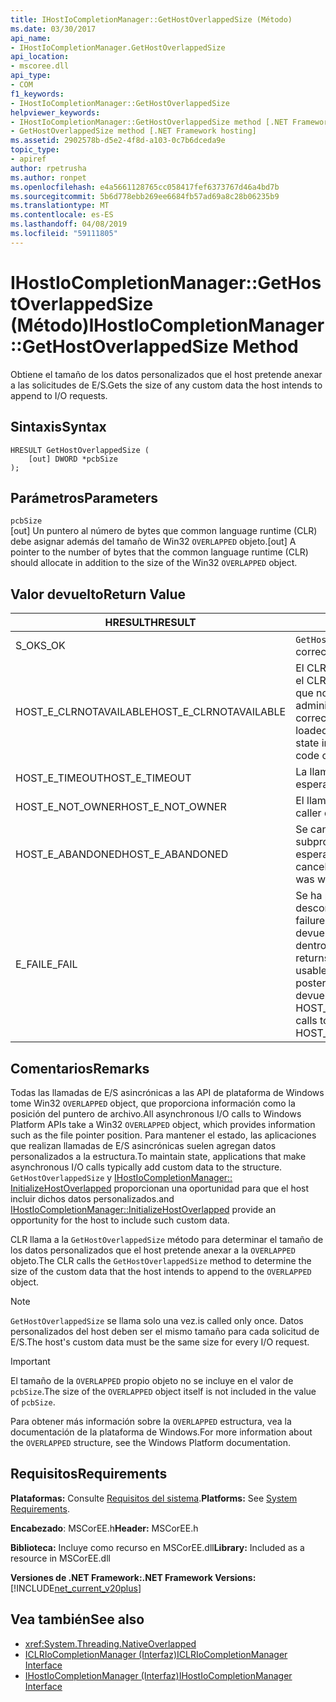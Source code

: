 ```yaml
---
title: IHostIoCompletionManager::GetHostOverlappedSize (Método)
ms.date: 03/30/2017
api_name:
- IHostIoCompletionManager.GetHostOverlappedSize
api_location:
- mscoree.dll
api_type:
- COM
f1_keywords:
- IHostIoCompletionManager::GetHostOverlappedSize
helpviewer_keywords:
- IHostIoCompletionManager::GetHostOverlappedSize method [.NET Framework hosting]
- GetHostOverlappedSize method [.NET Framework hosting]
ms.assetid: 2902578b-d5e2-4f8d-a103-0c7b6dceda9e
topic_type:
- apiref
author: rpetrusha
ms.author: ronpet
ms.openlocfilehash: e4a5661128765cc058417fef6373767d46a4bd7b
ms.sourcegitcommit: 5b6d778ebb269ee6684fb57ad69a8c28b06235b9
ms.translationtype: MT
ms.contentlocale: es-ES
ms.lasthandoff: 04/08/2019
ms.locfileid: "59111805"
---
```

# <a name="ihostiocompletionmanagergethostoverlappedsize-method"></a><span data-ttu-id="9ab61-102">IHostIoCompletionManager::GetHostOverlappedSize (Método)</span><span class="sxs-lookup"><span data-stu-id="9ab61-102">IHostIoCompletionManager::GetHostOverlappedSize Method</span></span>
<span data-ttu-id="9ab61-103">Obtiene el tamaño de los datos personalizados que el host pretende anexar a las solicitudes de E/S.</span><span class="sxs-lookup"><span data-stu-id="9ab61-103">Gets the size of any custom data the host intends to append to I/O requests.</span></span>  
  
## <a name="syntax"></a><span data-ttu-id="9ab61-104">Sintaxis</span><span class="sxs-lookup"><span data-stu-id="9ab61-104">Syntax</span></span>  
  
```  
HRESULT GetHostOverlappedSize (  
    [out] DWORD *pcbSize  
);  
```  
  
## <a name="parameters"></a><span data-ttu-id="9ab61-105">Parámetros</span><span class="sxs-lookup"><span data-stu-id="9ab61-105">Parameters</span></span>  
 `pcbSize`  
 <span data-ttu-id="9ab61-106">[out] Un puntero al número de bytes que common language runtime (CLR) debe asignar además del tamaño de Win32 `OVERLAPPED` objeto.</span><span class="sxs-lookup"><span data-stu-id="9ab61-106">[out] A pointer to the number of bytes that the common language runtime (CLR) should allocate in addition to the size of the Win32 `OVERLAPPED` object.</span></span>  
  
## <a name="return-value"></a><span data-ttu-id="9ab61-107">Valor devuelto</span><span class="sxs-lookup"><span data-stu-id="9ab61-107">Return Value</span></span>  
  
|<span data-ttu-id="9ab61-108">HRESULT</span><span class="sxs-lookup"><span data-stu-id="9ab61-108">HRESULT</span></span>|<span data-ttu-id="9ab61-109">Descripción</span><span class="sxs-lookup"><span data-stu-id="9ab61-109">Description</span></span>|  
|-------------|-----------------|  
|<span data-ttu-id="9ab61-110">S_OK</span><span class="sxs-lookup"><span data-stu-id="9ab61-110">S_OK</span></span>|`GetHostOverlappedSize` <span data-ttu-id="9ab61-111">se devolvió correctamente.</span><span class="sxs-lookup"><span data-stu-id="9ab61-111">returned successfully.</span></span>|  
|<span data-ttu-id="9ab61-112">HOST_E_CLRNOTAVAILABLE</span><span class="sxs-lookup"><span data-stu-id="9ab61-112">HOST_E_CLRNOTAVAILABLE</span></span>|<span data-ttu-id="9ab61-113">El CLR no se ha cargado en un proceso o el CLR se encuentra en un estado en el que no se puede ejecutar código administrado o procesar la llamada correctamente.</span><span class="sxs-lookup"><span data-stu-id="9ab61-113">The CLR has not been loaded into a process, or the CLR is in a state in which it cannot run managed code or process the call successfully.</span></span>|  
|<span data-ttu-id="9ab61-114">HOST_E_TIMEOUT</span><span class="sxs-lookup"><span data-stu-id="9ab61-114">HOST_E_TIMEOUT</span></span>|<span data-ttu-id="9ab61-115">La llamada ha agotado el tiempo de espera.</span><span class="sxs-lookup"><span data-stu-id="9ab61-115">The call timed out.</span></span>|  
|<span data-ttu-id="9ab61-116">HOST_E_NOT_OWNER</span><span class="sxs-lookup"><span data-stu-id="9ab61-116">HOST_E_NOT_OWNER</span></span>|<span data-ttu-id="9ab61-117">El llamador no posee el bloqueo.</span><span class="sxs-lookup"><span data-stu-id="9ab61-117">The caller does not own the lock.</span></span>|  
|<span data-ttu-id="9ab61-118">HOST_E_ABANDONED</span><span class="sxs-lookup"><span data-stu-id="9ab61-118">HOST_E_ABANDONED</span></span>|<span data-ttu-id="9ab61-119">Se canceló un evento mientras un subproceso bloqueado o fibra estaba esperando en ella.</span><span class="sxs-lookup"><span data-stu-id="9ab61-119">An event was canceled while a blocked thread or fiber was waiting on it.</span></span>|  
|<span data-ttu-id="9ab61-120">E_FAIL</span><span class="sxs-lookup"><span data-stu-id="9ab61-120">E_FAIL</span></span>|<span data-ttu-id="9ab61-121">Se ha producido un error irrecuperable desconocido.</span><span class="sxs-lookup"><span data-stu-id="9ab61-121">An unknown catastrophic failure occurred.</span></span> <span data-ttu-id="9ab61-122">Cuando un método devuelve E_FAIL, CLR ya no es utilizable dentro del proceso.</span><span class="sxs-lookup"><span data-stu-id="9ab61-122">When a method returns E_FAIL, the CLR is no longer usable within the process.</span></span> <span data-ttu-id="9ab61-123">Las llamadas posteriores a métodos de hospedaje devuelven HOST_E_CLRNOTAVAILABLE.</span><span class="sxs-lookup"><span data-stu-id="9ab61-123">Subsequent calls to hosting methods return HOST_E_CLRNOTAVAILABLE.</span></span>|  
  
## <a name="remarks"></a><span data-ttu-id="9ab61-124">Comentarios</span><span class="sxs-lookup"><span data-stu-id="9ab61-124">Remarks</span></span>  
 <span data-ttu-id="9ab61-125">Todas las llamadas de E/S asincrónicas a las API de plataforma de Windows tome Win32 `OVERLAPPED` object, que proporciona información como la posición del puntero de archivo.</span><span class="sxs-lookup"><span data-stu-id="9ab61-125">All asynchronous I/O calls to Windows Platform APIs take a Win32 `OVERLAPPED` object, which provides information such as the file pointer position.</span></span> <span data-ttu-id="9ab61-126">Para mantener el estado, las aplicaciones que realizan llamadas de E/S asincrónicas suelen agregan datos personalizados a la estructura.</span><span class="sxs-lookup"><span data-stu-id="9ab61-126">To maintain state, applications that make asynchronous I/O calls typically add custom data to the structure.</span></span> `GetHostOverlappedSize` <span data-ttu-id="9ab61-127">y [IHostIoCompletionManager:: InitializeHostOverlapped](../../../../docs/framework/unmanaged-api/hosting/ihostiocompletionmanager-initializehostoverlapped-method.md) proporcionan una oportunidad para que el host incluir dichos datos personalizados.</span><span class="sxs-lookup"><span data-stu-id="9ab61-127">and [IHostIoCompletionManager::InitializeHostOverlapped](../../../../docs/framework/unmanaged-api/hosting/ihostiocompletionmanager-initializehostoverlapped-method.md) provide an opportunity for the host to include such custom data.</span></span>  
  
 <span data-ttu-id="9ab61-128">CLR llama a la `GetHostOverlappedSize` método para determinar el tamaño de los datos personalizados que el host pretende anexar a la `OVERLAPPED` objeto.</span><span class="sxs-lookup"><span data-stu-id="9ab61-128">The CLR calls the `GetHostOverlappedSize` method to determine the size of the custom data that the host intends to append to the `OVERLAPPED` object.</span></span>  
  
> [!NOTE]
>  `GetHostOverlappedSize` <span data-ttu-id="9ab61-129">se llama solo una vez.</span><span class="sxs-lookup"><span data-stu-id="9ab61-129">is called only once.</span></span> <span data-ttu-id="9ab61-130">Datos personalizados del host deben ser el mismo tamaño para cada solicitud de E/S.</span><span class="sxs-lookup"><span data-stu-id="9ab61-130">The host's custom data must be the same size for every I/O request.</span></span>  
  
> [!IMPORTANT]
>  <span data-ttu-id="9ab61-131">El tamaño de la `OVERLAPPED` propio objeto no se incluye en el valor de `pcbSize`.</span><span class="sxs-lookup"><span data-stu-id="9ab61-131">The size of the `OVERLAPPED` object itself is not included in the value of `pcbSize`.</span></span>  
  
 <span data-ttu-id="9ab61-132">Para obtener más información sobre la `OVERLAPPED` estructura, vea la documentación de la plataforma de Windows.</span><span class="sxs-lookup"><span data-stu-id="9ab61-132">For more information about the `OVERLAPPED` structure, see the Windows Platform documentation.</span></span>  
  
## <a name="requirements"></a><span data-ttu-id="9ab61-133">Requisitos</span><span class="sxs-lookup"><span data-stu-id="9ab61-133">Requirements</span></span>  
 <span data-ttu-id="9ab61-134">**Plataformas:** Consulte [Requisitos del sistema](../../../../docs/framework/get-started/system-requirements.md).</span><span class="sxs-lookup"><span data-stu-id="9ab61-134">**Platforms:** See [System Requirements](../../../../docs/framework/get-started/system-requirements.md).</span></span>  
  
 <span data-ttu-id="9ab61-135">**Encabezado**: MSCorEE.h</span><span class="sxs-lookup"><span data-stu-id="9ab61-135">**Header:** MSCorEE.h</span></span>  
  
 <span data-ttu-id="9ab61-136">**Biblioteca:** Incluye como recurso en MSCorEE.dll</span><span class="sxs-lookup"><span data-stu-id="9ab61-136">**Library:** Included as a resource in MSCorEE.dll</span></span>  
  
 **<span data-ttu-id="9ab61-137">Versiones de .NET Framework:</span><span class="sxs-lookup"><span data-stu-id="9ab61-137">.NET Framework Versions:</span></span>** [!INCLUDE[net_current_v20plus](../../../../includes/net-current-v20plus-md.md)]  
  
## <a name="see-also"></a><span data-ttu-id="9ab61-138">Vea también</span><span class="sxs-lookup"><span data-stu-id="9ab61-138">See also</span></span>

- <xref:System.Threading.NativeOverlapped>
- [<span data-ttu-id="9ab61-139">ICLRIoCompletionManager (Interfaz)</span><span class="sxs-lookup"><span data-stu-id="9ab61-139">ICLRIoCompletionManager Interface</span></span>](../../../../docs/framework/unmanaged-api/hosting/iclriocompletionmanager-interface.md)
- [<span data-ttu-id="9ab61-140">IHostIoCompletionManager (Interfaz)</span><span class="sxs-lookup"><span data-stu-id="9ab61-140">IHostIoCompletionManager Interface</span></span>](../../../../docs/framework/unmanaged-api/hosting/ihostiocompletionmanager-interface.md)
